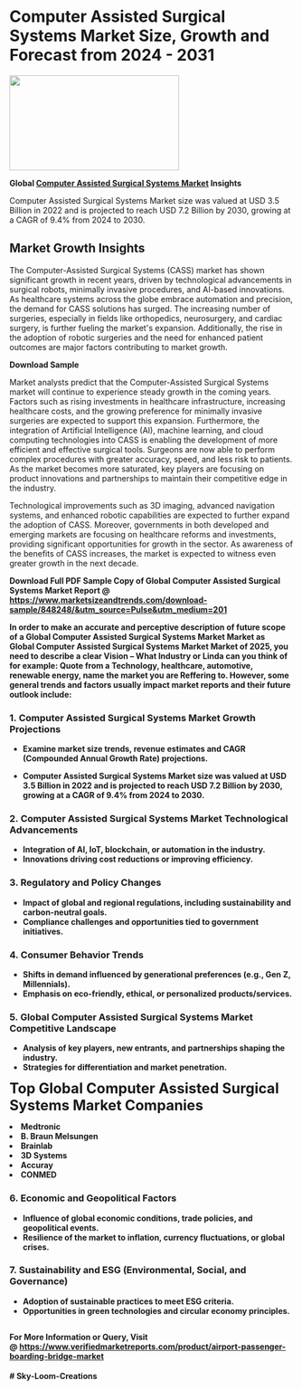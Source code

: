 <H1>Computer Assisted Surgical Systems Market Size, Growth and Forecast from 2024 - 2031</H1><img class="aligncenter size-medium wp-image-584254" src="https://thirdeyenews.in/wp-content/uploads/2024/09/Global-Market-Research-300x168.jpeg" alt="" width="300" height="168" /><p><strong>Global&nbsp;<a href="https://www.marketsizeandtrends.com/download-sample/848248/&amp;utm_source=Pulse&amp;utm_medium=201">Computer Assisted Surgical Systems Market</a> Insights</strong></p><p>Computer Assisted Surgical Systems Market size was valued at USD 3.5 Billion in 2022 and is projected to reach USD 7.2 Billion by 2030, growing at a CAGR of 9.4% from 2024 to 2030.</p><p><h2>Market Growth Insights</h2> <p>The Computer-Assisted Surgical Systems (CASS) market has shown significant growth in recent years, driven by technological advancements in surgical robots, minimally invasive procedures, and AI-based innovations. As healthcare systems across the globe embrace automation and precision, the demand for CASS solutions has surged. The increasing number of surgeries, especially in fields like orthopedics, neurosurgery, and cardiac surgery, is further fueling the market's expansion. Additionally, the rise in the adoption of robotic surgeries and the need for enhanced patient outcomes are major factors contributing to market growth.</p> <p><strong>Download Sample</strong></p> <p>Market analysts predict that the Computer-Assisted Surgical Systems market will continue to experience steady growth in the coming years. Factors such as rising investments in healthcare infrastructure, increasing healthcare costs, and the growing preference for minimally invasive surgeries are expected to support this expansion. Furthermore, the integration of Artificial Intelligence (AI), machine learning, and cloud computing technologies into CASS is enabling the development of more efficient and effective surgical tools. Surgeons are now able to perform complex procedures with greater accuracy, speed, and less risk to patients. As the market becomes more saturated, key players are focusing on product innovations and partnerships to maintain their competitive edge in the industry.</p> <p>Technological improvements such as 3D imaging, advanced navigation systems, and enhanced robotic capabilities are expected to further expand the adoption of CASS. Moreover, governments in both developed and emerging markets are focusing on healthcare reforms and investments, providing significant opportunities for growth in the sector. As awareness of the benefits of CASS increases, the market is expected to witness even greater growth in the next decade.</p> <p><strong></p><p><span class=""><strong>Download Full PDF Sample Copy of Global Computer Assisted Surgical Systems Market Report</strong> @ <a href="https://www.marketsizeandtrends.com/download-sample/848248/&amp;utm_source=Pulse&amp;utm_medium=201" target="_blank">https://www.marketsizeandtrends.com/download-sample/848248/&amp;utm_source=Pulse&amp;utm_medium=201</a></span></p><p>In order to make an accurate and perceptive description of future scope of a Global&nbsp;Computer Assisted Surgical Systems Market Market as Global&nbsp;Computer Assisted Surgical Systems Market Market of 2025, you need to describe a clear Vision &ndash; What Industry or Linda can you think of for example: Quote from a Technology, healthcare, automotive, renewable energy, name the market you are Reffering to. However, some general trends and factors usually impact market reports and their future outlook include:</p><h3>1.&nbsp;<strong>Computer Assisted Surgical Systems Market Growth Projections</strong></h3><ul><li>Examine market size trends, revenue estimates and CAGR (Compounded Annual Growth Rate) projections.</li><li><p>Computer Assisted Surgical Systems Market size was valued at USD 3.5 Billion in 2022 and is projected to reach USD 7.2 Billion by 2030, growing at a CAGR of 9.4% from 2024 to 2030.</p></li></ul><h3>2.&nbsp;<strong>Computer Assisted Surgical Systems Market Technological Advancements</strong></h3><ul><li>Integration of AI, IoT, blockchain, or automation in the industry.</li><li>Innovations driving cost reductions or improving efficiency.</li></ul><h3>3.&nbsp;<strong>Regulatory and Policy Changes</strong></h3><ul><li>Impact of global and regional regulations, including sustainability and carbon-neutral goals.</li><li>Compliance challenges and opportunities tied to government initiatives.</li></ul><h3>4.&nbsp;<strong>Consumer Behavior Trends</strong></h3><ul><li>Shifts in demand influenced by generational preferences (e.g., Gen Z, Millennials).</li><li>Emphasis on eco-friendly, ethical, or personalized products/services.</li></ul><h3>5.&nbsp;<strong>Global Computer Assisted Surgical Systems Market Competitive Landscape</strong></h3><ul><li>Analysis of key players, new entrants, and partnerships shaping the industry.</li><li>Strategies for differentiation and market penetration.</li></ul><p data-pm-slice="1 1 []"><span style="color: inherit; font-family: inherit; font-size: 25px;">Top Global Computer Assisted Surgical Systems Market Companies</span></p><div class="" data-test-id=""><p><li>Medtronic</li><li> B. Braun Melsungen</li><li> Brainlab</li><li> 3D Systems</li><li> Accuray</li><li> CONMED</li></p></div><h3>6.&nbsp;<strong>Economic and Geopolitical Factors</strong></h3><ul><li>Influence of global economic conditions, trade policies, and geopolitical events.</li><li>Resilience of the market to inflation, currency fluctuations, or global crises.</li></ul><h3>7.&nbsp;<strong>Sustainability and ESG (Environmental, Social, and Governance)</strong></h3><ul><li>Adoption of sustainable practices to meet ESG criteria.</li><li>Opportunities in green technologies and circular economy principles.</li></ul><h2><strong style="font-size: 14px;">For More Information or Query, Visit @&nbsp;</strong><a style="background-color: #ffffff; font-size: 14px;" href="https://www.marketsizeandtrends.com/report/computer-assisted-surgical-systems-market/" target="_blank">https://www.verifiedmarketreports.com/product/airport-passenger-boarding-bridge-market</a></h2># Sky-Loom-Creations
